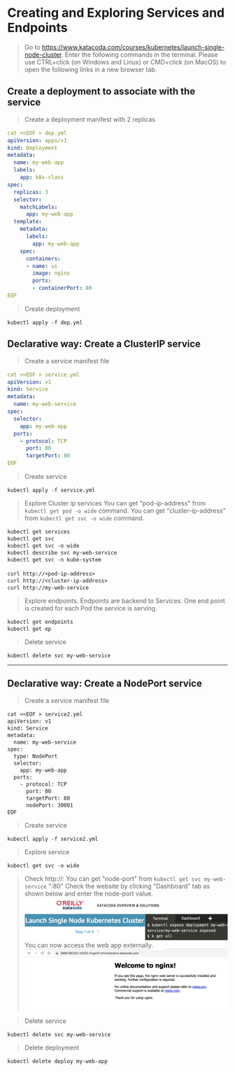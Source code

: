 # Creating and Exploring Services and Endpoints
> Go to https://www.katacoda.com/courses/kubernetes/launch-single-node-cluster. Enter the following commands in the terminal.
Please use CTRL+click (on Windows and Linux) or CMD+click (on MacOS) to open the following links in a new browser tab.

## Create a deployment to associate with the service 
> Create a deployment manifest with 2 replicas
```yaml
cat <<EOF > dep.yml
apiVersion: apps/v1
kind: Deployment
metadata:
  name: my-web-app
  labels:
    app: k8s-class
spec:
  replicas: 3
  selector:
    matchLabels:
      app: my-web-app
  template:
    metadata:
      labels:
        app: my-web-app
    spec:
      containers:
      - name: ui
        image: nginx
        ports:
        - containerPort: 80
EOF
```
> Create deployment
```
kubectl apply -f dep.yml
```

## Declarative way: Create a ClusterIP service 
> Create a service manifest file
```yaml
cat <<EOF > service.yml
apiVersion: v1
kind: Service
metadata:
  name: my-web-service
spec:
  selector:
    app: my-web-app
  ports:
    - protocol: TCP
      port: 80
      targetPort: 80
EOF
```

> Create service
```
kubectl apply -f service.yml
```

> Explore Cluster ip services
> You can get "pod-ip-address" from `kubectl get pod -o wide` command.
> You can get "cluster-ip-address" from `kubectl get svc -o wide` command.
```
kubectl get services
kubectl get svc
kubectl get svc -o wide
kubectl describe svc my-web-service
kubectl get svc -n kube-system

curl http://<pod-ip-address>
curl http://<cluster-ip-address>
curl http://my-web-service
```

> Explore endpoints. Endpoints are backend to Services. One end point is created for each Pod the service is serving. 
```
kubectl get endpoints
kubectl get ep
```

> Delete service
```
kubectl delete svc my-web-service
```
--- 


## Declarative way: Create a NodePort service 
> Create a service manifest file
```
cat <<EOF > service2.yml
apiVersion: v1
kind: Service
metadata:
  name: my-web-service
spec:
  type: NodePort
  selector:
    app: my-web-app
  ports:
    - protocol: TCP
      port: 80
      targetPort: 80
      nodePort: 30001
EOF
```

> Create service
```
kubectl apply -f service2.yml
```

> Explore service
```
kubectl get svc -o wide
```

> Check http://<node-public-ip>:<node-port>
> You can get "node-port" from `kubectl get svc my-web-service` "<node-port>:80"
> Check the website by clicking "Dashboard" tab as shown below and enter the node-port value.
![Opening web app](images/lab5-1.png)
> You can now access the web app externally.
![Opening web app](images/lab5-2.png)

> Delete service
```
kubectl delete svc my-web-service
```

> Delete deployment
```
kubectl delete deploy my-web-app
```